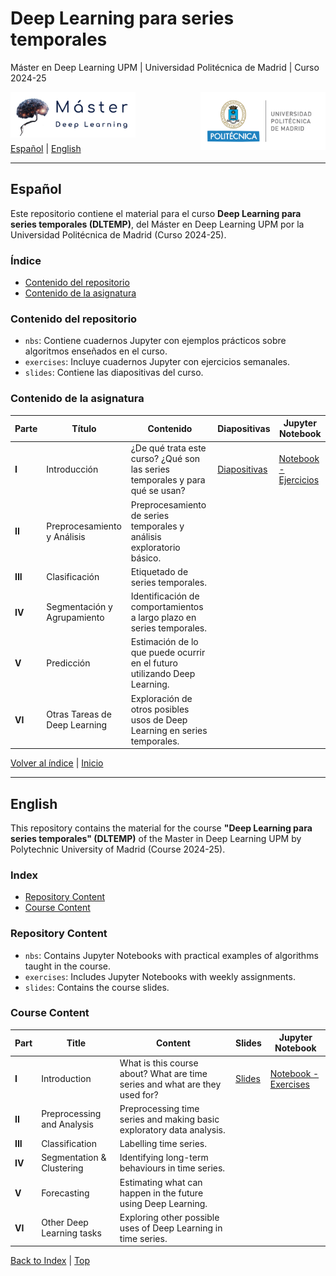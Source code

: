 # Deep Learning para series temporales
Máster en Deep Learning UPM | Universidad Politécnica de Madrid | Curso 2024-25

<img align="left" src="./image-1.png" alt="Logo Master" width="200">
<img align="right" src="./image-2.png" alt="Logo UPM" width="200">


<br>
<br>
<br>
<br>

[Español](#español) | [English](#english)

---

## Español

Este repositorio contiene el material para el curso **Deep Learning para series temporales (DLTEMP)**, del Máster en Deep Learning UPM por la Universidad Politécnica de Madrid (Curso 2024-25).

### Índice
- [Contenido del repositorio](#contenido-del-repositorio)
- [Contenido de la asignatura](#contenido-de-la-asignatura)

### Contenido del repositorio
- `nbs`: Contiene cuadernos Jupyter con ejemplos prácticos sobre algoritmos enseñados en el curso.
- `exercises`: Incluye cuadernos Jupyter con ejercicios semanales.
- `slides`: Contiene las diapositivas del curso.

### Contenido de la asignatura
| **Parte** | **Título**                         | **Contenido**                                                              | **Diapositivas**                                                                                                      | **Jupyter Notebook**                                                                                                  |
|-----------|------------------------------------|-----------------------------------------------------------------------------|-----------------------------------------------------------------------------------------------------------------------|-----------------------------------------------------------------------------------------------------------------------|
| **I**     | Introducción                       | ¿De qué trata este curso? ¿Qué son las series temporales y para qué se usan?| [Diapositivas](./slides/01_introduccion.pptx)                                                                         | [Notebook - Ejercicios](./exercises/01_Introduction.ipynb)                                                                         |
| **II**    | Preprocesamiento y Análisis        | Preprocesamiento de series temporales y análisis exploratorio básico.      |                                                                                                                       |                                                                                                                       |
| **III**   | Clasificación                      | Etiquetado de series temporales.                                           |                                                                                                                       |                                                                                                                       |
| **IV**    | Segmentación y Agrupamiento        | Identificación de comportamientos a largo plazo en series temporales.      |                                                                                                                       |                                                                                                                       |
| **V**     | Predicción                         | Estimación de lo que puede ocurrir en el futuro utilizando Deep Learning.  |                                                                                                                       |                                                                                                                       |
| **VI**    | Otras Tareas de Deep Learning      | Exploración de otros posibles usos de Deep Learning en series temporales.  |                                                                                                                       |                                                                                                                       |


[Volver al índice](#índice)  | [Inicio](#)

---

## English

This repository contains the material for the course **"Deep Learning para series temporales" (DLTEMP)** of the Master in Deep Learning UPM by Polytechnic University of Madrid (Course 2024-25).

### Index
- [Repository Content](#repository-content)
- [Course Content](#course-content)

### Repository Content
- `nbs`: Contains Jupyter Notebooks with practical examples of algorithms taught in the course.
- `exercises`: Includes Jupyter Notebooks with weekly assignments.
- `slides`: Contains the course slides.

### Course Content
| **Part** | **Title**                           | **Content**                                                                | **Slides**                                                                                                            | **Jupyter Notebook**                                                                                                  |
|----------|-------------------------------------|----------------------------------------------------------------------------|-----------------------------------------------------------------------------------------------------------------------|-----------------------------------------------------------------------------------------------------------------------|
| **I**    | Introduction                        | What is this course about? What are time series and what are they used for?| [Slides](./slides/01_introduccion.pptx)                                                                               | [Notebook - Exercises](./exercises/01_Introduction.ipynb)                                                                         |
| **II**   | Preprocessing and Analysis          | Preprocessing time series and making basic exploratory data analysis.      |                                                                                                                       |                                                                                                                       |
| **III**  | Classification                      | Labelling time series.                                                     |                                                                                                                       |                                                                                                                       |
| **IV**   | Segmentation & Clustering           | Identifying long-term behaviours in time series.                           |                                                                                                                       |                                                                                                                       |
| **V**    | Forecasting                         | Estimating what can happen in the future using Deep Learning.              |                                                                                                                       |                                                                                                                       |
| **VI**   | Other Deep Learning tasks           | Exploring other possible uses of Deep Learning in time series.             |                                                                                                                       |                                                                                                                       |

[Back to Index](#index)   | [Top](#)
